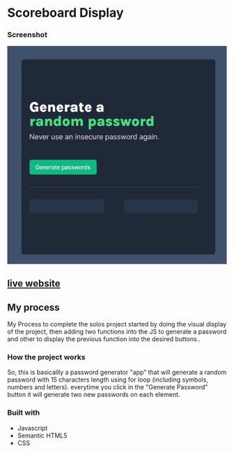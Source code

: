 # Scoreboard Display

### Screenshot

![](images/Screenshot.jpg)

## [live website](https://izkeer.github.io/PasswordGenerator/)
## My process

My Process to complete the solos project started by doing the visual display of the project, then adding two functions into the JS to generate a password and other to display the previous function into the desired buttons..
 

### How the project works

So, this is basicallly a password generator "app" that will generate a random password with 15 characters length using for loop (including symbols, numbers and letters).
everytime you click in the "Generate Password" button it will generate two new passwords on each element.

### Built with

- Javascript
- Semantic HTML5
- CSS

